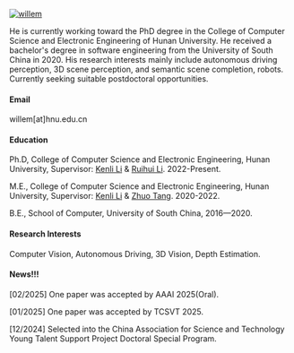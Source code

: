 

[![willem](https://img.shields.io/badge/willemeng-github-blue?logo=github)](https://github.com/willemeng)

He is currently working toward the PhD degree in the College of Computer Science and Electronic Engineering of Hunan University. He received a bachelor's degree in software engineering from the University of South China in 2020. His research interests mainly include autonomous driving perception, 3D scene perception, and semantic scene completion, robots.
Currently seeking suitable postdoctoral opportunities.

#### Email
willem[at]hnu.edu.cn

#### Education
Ph.D, College of Computer Science and Electronic Engineering, Hunan University, Supervisor: [Kenli Li](http://csee.hnu.edu.cn/people/likenli) & [Ruihui Li](http://csee.hnu.edu.cn/people/liruihui). 2022-Present.

M.E., College of Computer Science and Electronic Engineering, Hunan University, Supervisor: [Kenli Li](http://csee.hnu.edu.cn/people/likenli) & [Zhuo Tang](http://csee.hnu.edu.cn/people/tangzhuo). 2020-2022.

B.E., School of Computer, University of South China, 2016—2020.

#### Research Interests
Computer Vision, Autonomous Driving, 3D Vision, Depth Estimation.

#### News!!!
[02/2025] One paper was accepted by AAAI 2025(Oral).

[01/2025] One paper was accepted by TCSVT 2025.

[12/2024] Selected into the China Association for Science and Technology Young Talent Support Project Doctoral Special Program.